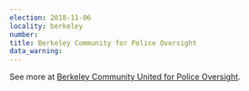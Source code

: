 ```yaml
---
election: 2018-11-06
locality: berkeley
number: 
title: Berkeley Community for Police Oversight
data_warning: 
---
```

See more at [Berkeley Community United for Police Oversight](https://www.berkeleypoliceoversight.org/our-mission).
